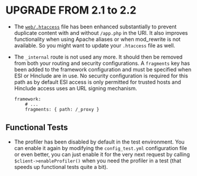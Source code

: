 UPGRADE FROM 2.1 to 2.2
=======================

 * The [`web/.htaccess`](https://github.com/symfony/symfony-standard/blob/2.2/web/.htaccess)
   file has been enhanced substantially to prevent duplicate content with and
   without `/app.php` in the URI. It also improves functionality when using
   Apache aliases or when mod_rewrite is not available. So you might want to
   update your `.htaccess` file as well.

 * The ``_internal`` route is not used any more. It should then be removed
   from both your routing and security configurations. A ``fragments`` key has
   been added to the framework configuration and must be specified when ESI or
   Hinclude are in use. No security configuration is required for this path as
   by default ESI access is only permitted for trusted hosts and Hinclude
   access uses an URL signing mechanism.

   ```
   framework:
       # ...
       fragments: { path: /_proxy }
   ```

Functional Tests
----------------

 * The profiler has been disabled by default in the test environment. You can
   enable it again by modifying the ``config_test.yml`` configuration file or
   even better, you can just enable it for the very next request by calling
   ``$client->enableProfiler()`` when you need the profiler in a test (that
   speeds up functional tests quite a bit).